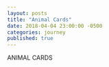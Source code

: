 ```yaml
---
layout: posts
title: "Animal Cards"
date: 2018-04-04 23:00:00 -0500
categories: journey
published: true
---
```


ANIMAL CARDS
